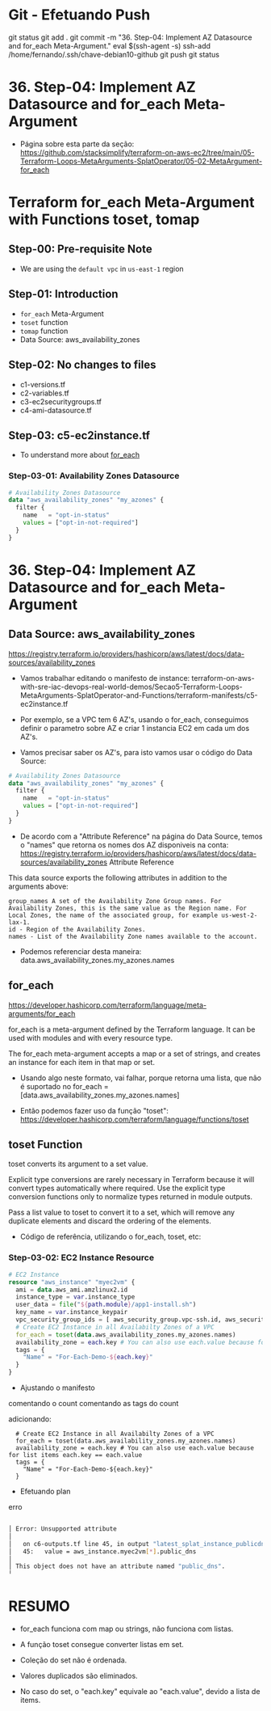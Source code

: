 
# ############################################################################
# ############################################################################
# ############################################################################
# Git - Efetuando Push

git status
git add .
git commit -m "36. Step-04: Implement AZ Datasource and for_each Meta-Argument."
eval $(ssh-agent -s)
ssh-add /home/fernando/.ssh/chave-debian10-github
git push
git status


# ############################################################################
# ############################################################################
# ############################################################################
# 36. Step-04: Implement AZ Datasource and for_each Meta-Argument

- Página sobre esta parte da seção:
<https://github.com/stacksimplify/terraform-on-aws-ec2/tree/main/05-Terraform-Loops-MetaArguments-SplatOperator/05-02-MetaArgument-for_each>

# Terraform for_each Meta-Argument with Functions toset, tomap
## Step-00: Pre-requisite Note
- We are using the `default vpc` in `us-east-1` region

## Step-01: Introduction
- `for_each` Meta-Argument
- `toset` function
- `tomap` function
- Data Source: aws_availability_zones

## Step-02: No changes to files
- c1-versions.tf
- c2-variables.tf
- c3-ec2securitygroups.tf
- c4-ami-datasource.tf

## Step-03: c5-ec2instance.tf
- To understand more about [for_each](https://www.terraform.io/docs/language/meta-arguments/for_each.html)

### Step-03-01: Availability Zones Datasource
```tf
# Availability Zones Datasource
data "aws_availability_zones" "my_azones" {
  filter {
    name   = "opt-in-status"
    values = ["opt-in-not-required"]
  }
}
```








# ############################################################################
# ############################################################################
# ############################################################################
# 36. Step-04: Implement AZ Datasource and for_each Meta-Argument

## Data Source: aws_availability_zones

<https://registry.terraform.io/providers/hashicorp/aws/latest/docs/data-sources/availability_zones>


- Vamos trabalhar editando o manifesto de instance:
terraform-on-aws-with-sre-iac-devops-real-world-demos/Secao5-Terraform-Loops-MetaArguments-SplatOperator-and-Functions/terraform-manifests/c5-ec2instance.tf

- Por exemplo, se a VPC tem 6 AZ's, usando o for_each, conseguimos definir o parametro sobre AZ e criar 1 instancia EC2 em cada um dos AZ's.


- Vamos precisar saber os AZ's, para isto vamos usar o código do Data Source:


```tf
# Availability Zones Datasource
data "aws_availability_zones" "my_azones" {
  filter {
    name   = "opt-in-status"
    values = ["opt-in-not-required"]
  }
}
```



- De acordo com a "Attribute Reference" na página do Data Source, temos o "names" que retorna os nomes dos AZ disponiveis na conta:
<https://registry.terraform.io/providers/hashicorp/aws/latest/docs/data-sources/availability_zones>
Attribute Reference

This data source exports the following attributes in addition to the arguments above:

    group_names A set of the Availability Zone Group names. For Availability Zones, this is the same value as the Region name. For Local Zones, the name of the associated group, for example us-west-2-lax-1.
    id - Region of the Availability Zones.
    names - List of the Availability Zone names available to the account.

- Podemos referenciar desta maneira:
data.aws_availability_zones.my_azones.names




##  for_each

<https://developer.hashicorp.com/terraform/language/meta-arguments/for_each>

for_each is a meta-argument defined by the Terraform language. It can be used with modules and with every resource type.

The for_each meta-argument accepts a map or a set of strings, and creates an instance for each item in that map or set. 

- Usando algo neste formato, vai falhar, porque retorna uma lista, que não é suportado no 
    for_each = [data.aws_availability_zones.my_azones.names]

- Então podemos fazer uso da função "toset":
<https://developer.hashicorp.com/terraform/language/functions/toset>



## toset Function

toset converts its argument to a set value.

Explicit type conversions are rarely necessary in Terraform because it will convert types automatically where required. Use the explicit type conversion functions only to normalize types returned in module outputs.

Pass a list value to toset to convert it to a set, which will remove any duplicate elements and discard the ordering of the elements.






- Código de referência, utilizando o for_each, toset, etc:

### Step-03-02: EC2 Instance Resource

```tf
# EC2 Instance
resource "aws_instance" "myec2vm" {
  ami = data.aws_ami.amzlinux2.id
  instance_type = var.instance_type
  user_data = file("${path.module}/app1-install.sh")
  key_name = var.instance_keypair
  vpc_security_group_ids = [ aws_security_group.vpc-ssh.id, aws_security_group.vpc-web.id   ]
  # Create EC2 Instance in all Availabilty Zones of a VPC  
  for_each = toset(data.aws_availability_zones.my_azones.names)
  availability_zone = each.key # You can also use each.value because for list items each.key == each.value
  tags = {
    "Name" = "For-Each-Demo-${each.key}"
  }
}
```





- Ajustando o manifesto

comentando o count
comentando as tags do count

adicionando:

~~~~t
  # Create EC2 Instance in all Availabilty Zones of a VPC  
  for_each = toset(data.aws_availability_zones.my_azones.names)
  availability_zone = each.key # You can also use each.value because for list items each.key == each.value
  tags = {
    "Name" = "For-Each-Demo-${each.key}"
  }
~~~~



- Efetuando plan

erro

~~~~bash

│ Error: Unsupported attribute
│
│   on c6-outputs.tf line 45, in output "latest_splat_instance_publicdns":
│   45:   value = aws_instance.myec2vm[*].public_dns
│
│ This object does not have an attribute named "public_dns".
╵

~~~~






# ############################################################################
# ############################################################################
# ############################################################################
# RESUMO

- for_each funciona com map ou strings, não funciona com listas.

- A função toset consegue converter listas em set.

- Coleção do set não é ordenada.
- Valores duplicados são eliminados.

- No caso do set, o "each.key" equivale ao "each.value", devido a lista de items.
